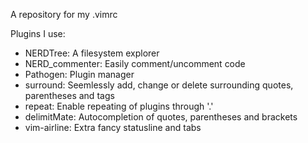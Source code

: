 A repository for my .vimrc

Plugins I use:
 * NERDTree: A filesystem explorer
 * NERD\_commenter: Easily comment/uncomment code
 * Pathogen: Plugin manager
 * surround: Seemlessly add, change or delete surrounding quotes, parentheses and tags
 * repeat: Enable repeating of plugins through '.'
 * delimitMate: Autocompletion of quotes, parentheses and brackets
 * vim-airline: Extra fancy statusline and tabs
